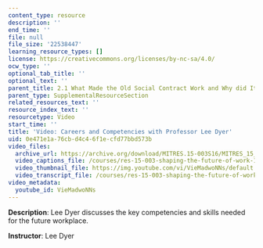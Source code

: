 ```yaml
---
content_type: resource
description: ''
end_time: ''
file: null
file_size: '22538447'
learning_resource_types: []
license: https://creativecommons.org/licenses/by-nc-sa/4.0/
ocw_type: ''
optional_tab_title: ''
optional_text: ''
parent_title: 2.1 What Made the Old Social Contract Work and Why did It Break Down?
parent_type: SupplementalResourceSection
related_resources_text: ''
resource_index_text: ''
resourcetype: Video
start_time: ''
title: 'Video: Careers and Competencies with Professor Lee Dyer'
uid: 0e471e1a-76cb-d4c4-6f1e-cfd77bbd573b
video_files:
  archive_url: https://archive.org/download/MITRES.15-003S16/MITRES_15_003S16_2-1-6_360p.mp4
  video_captions_file: /courses/res-15-003-shaping-the-future-of-work-15-662x-spring-2016/da5ebcda8d62513ebb6d4266799be8cb_VieMadwoNNs.vtt
  video_thumbnail_file: https://img.youtube.com/vi/VieMadwoNNs/default.jpg
  video_transcript_file: /courses/res-15-003-shaping-the-future-of-work-15-662x-spring-2016/1cecf6936cf96ae0a48664835d135fec_VieMadwoNNs.pdf
video_metadata:
  youtube_id: VieMadwoNNs
---
```


**Description**: Lee Dyer discusses the key competencies and skills needed for the future workplace.

**Instructor**: Lee Dyer

